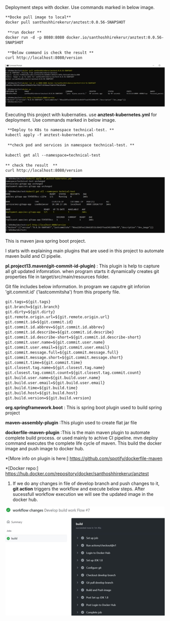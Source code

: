 Deployment steps with docker. Use commands marked in below image.

 ```
 **Docke pull image to local**
 docker pull santhoshhirekerur/anztest:0.0.56-SNAPSHOT
 
  **run docker **
 docker run -d -p 8080:8080 docker.io/santhoshhirekerur/anztest:0.0.56-SNAPSHOT
 
  **Below command is check the result **
 curl http://localhost:8080/version

  ```

![GitHub Logo](/images/docker_exe.JPG)

Executing this project with kubernaties. use **anztest-kubernetes.yml** for deployment. Use commands marked in below image.

 ```
  **Deploy to K8s to namespace technical-test. **
 kubectl apply -f anztest-kubernetes.yml
 
  **check pod and services in namespace technical-test. **
 
kubectl get all --namespace=technical-test

 ** check the result  **
curl http://localhost:8080/version
  ```
![GitHub Logo](/images/k8s_exe.JPG)


This is maven java spring boot project.

I starts with explaining main plugins that are used in this project to automate maven build and CI pipelie. 

**pl.project13.maven(git-commit-id-plugin)** : This plugin is help to capture all git updated infomration. when program starts it dynamically creates git properties file in target/src/main/resources folder. 

Git file includes below information. In program we caputre git inforion 'git.commit.id' ('lastcommitsha')  from this property file. 
 
   ```
 git.tags=${git.tags}
 git.branch=${git.branch}
 git.dirty=${git.dirty}
git.remote.origin.url=${git.remote.origin.url}
git.commit.id=${git.commit.id}
git.commit.id.abbrev=${git.commit.id.abbrev}
git.commit.id.describe=${git.commit.id.describe}
git.commit.id.describe-short=${git.commit.id.describe-short}
git.commit.user.name=${git.commit.user.name}
git.commit.user.email=${git.commit.user.email}
git.commit.message.full=${git.commit.message.full}
git.commit.message.short=${git.commit.message.short}
git.commit.time=${git.commit.time}
git.closest.tag.name=${git.closest.tag.name}
git.closest.tag.commit.count=${git.closest.tag.commit.count}
git.build.user.name=${git.build.user.name}
git.build.user.email=${git.build.user.email}
git.build.time=${git.build.time}
git.build.host=${git.build.host}
git.build.version=${git.build.version}

```
**org.springframework.boot** : This is spring boot plugin used to build spring project
  
**maven-assembly-plugin** :This plugin used to create flat jar file
   
**dockerfile-maven-plugin** :This is the main maven plugin to automate complete build process. or used mainly to achive CI pipeline. mvn deploy command executes the complete life cycle of maven. This build the docker image and push image to docker hub.
    
*[More info on plugin is here:] https://github.com/spotify/dockerfile-maven

*[Docker repo:]    https://hub.docker.com/repository/docker/santhoshhirekerur/anztest
  

1. If we do any changes in file of develop branch and push changes to it, **git action** triggers the workflow and execute below steps. After sucessfull workflow execution  we will see the updated image in the docker hub.

![GitHub Logo](/images/build_success_dev.JPG)
 
